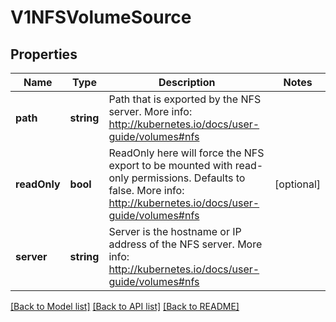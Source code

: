 # V1NFSVolumeSource

## Properties
Name | Type | Description | Notes
------------ | ------------- | ------------- | -------------
**path** | **string** | Path that is exported by the NFS server. More info: http://kubernetes.io/docs/user-guide/volumes#nfs | 
**readOnly** | **bool** | ReadOnly here will force the NFS export to be mounted with read-only permissions. Defaults to false. More info: http://kubernetes.io/docs/user-guide/volumes#nfs | [optional] 
**server** | **string** | Server is the hostname or IP address of the NFS server. More info: http://kubernetes.io/docs/user-guide/volumes#nfs | 

[[Back to Model list]](../README.md#documentation-for-models) [[Back to API list]](../README.md#documentation-for-api-endpoints) [[Back to README]](../README.md)


